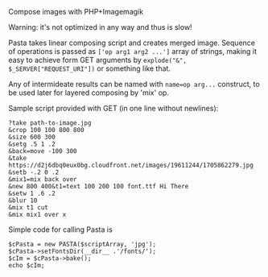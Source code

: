 Compose images with PHP+Imagemagik

Warning: it's not optimized in any way and thus is slow!

Pasta takes linear composing script and creates merged image.
Sequence of operations is passed as `['op arg1 arg2 ...']` array of strings,
making it easy to achieve form GET arguments by `explode("&", $_SERVER["REQUEST_URI"])`
or something like that.

Any of intermideate results can be named with `name=op arg...` construct, to be used later
for layered composing by 'mix' op.

Sample script provided with GET (in one line without newlines):

```
?take path-to-image.jpg
&crop 100 100 800 800
&size 600 300
&setg .5 1 .2
&back=move -100 300
&take https://d2j6dbq0eux0bg.cloudfront.net/images/19611244/1705862279.jpg
&setb -.2 0 .2
&mix1=mix back over
&new 800 400&t1=text 100 200 100 font.ttf Hi There
&setw 1 .6 .2
&blur 10
&mix t1 cut
&mix mix1 over x
```

Simple  code for calling Pasta is

```
$cPasta = new PASTA($scriptArray, 'jpg');
$cPasta->setFontsDir(__dir__ .'/fonts/');
$cIm = $cPasta->bake();
echo $cIm;
```
